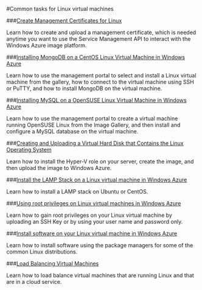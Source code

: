 <properties linkid="manage-linux-common-tasks" urlDisplayName="Common tasks" pageTitle="Windows Azure Linux VM Common Tasks" Title="Windows Azure Linux VM Common Tasks" metaKeywords="Azure Linux vms, Linux vms, Linux virtual machine" Description="Find topics about common tasks when using Linux virtual machines (VM) in Windows Azure." metaCanonical="" disqusComments="0" umbracoNaviHide="0" />



#Common tasks for Linux virtual machines



###[Create Management Certificates for Linux](/en-us/manage/linux/common-tasks/manage-certificates/)

Learn how to create and upload a management certificate, which is needed anytime you want to use the Service Management API to interact with the Windows Azure image platform. 

###[Installing MongoDB on a CentOS Linux Virtual Machine in Windows Azure](/en-us/manage/linux/common-tasks/mongodb-on-a-linux-vm/)

Learn how to use the management portal to select and install a Linux virtual machine from the gallery, how to connect to the virtual machine using SSH or PuTTY, and how to install MongoDB on the virtual machine.


###[Installing MySQL on a OpenSUSE Linux Virtual Machine in Windows Azure](/en-us/manage/linux/common-tasks/mysql-on-a-linux-vm/)

Learn how to use the management portal to create a virtual machine running OpenSUSE Linux from the Image Gallery, and then install and configure a MySQL database on the virtual machine.


###[Creating and Uploading a Virtual Hard Disk that Contains the Linux Operating System](/en-us/manage/linux/common-tasks/upload-a-vhd/)

Learn how to install the Hyper-V role on your server, create the image, and then upload the image to Windows Azure. 


###[Install the LAMP Stack on a Linux virtual machine in Windows Azure](/en-us/manage/linux/common-tasks/install-lamp-stack/) 

Learn how to install a LAMP stack on Ubuntu or CentOS.

###[Using root privileges on Linux virtual machines in Windows Azure](/en-us/manage/linux/common-tasks/use-root-privileges/)

Learn how to gain root privileges on your Linux virtual machine by uploading an SSH Key or by using your user name and password only.

###[Install software on your Linux virtual machine in Windows Azure](/en-us/manage/linux/common-tasks/install-software/)

Learn how to install software using the package managers for some of the common Linux distributions. 

###[Load Balancing Virtual Machines](/en-us/manage/linux/common-tasks/how-to-load-balance-virtual-machines/)

Learn how to load balance virtual machines that are running Linux and that are in a cloud service. 
